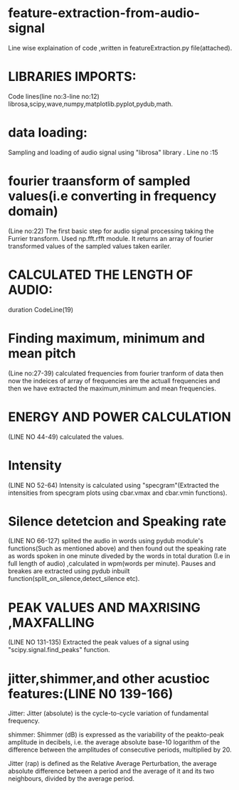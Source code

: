 # feature-extraction-from-audio-signal
Line wise explaination of code ,written in featureExtraction.py file(attached).

# LIBRARIES IMPORTS:
Code lines(line no:3-line no:12)
librosa,scipy,wave,numpy,matplotlib.pyplot,pydub,math.


# data loading:
Sampling and loading of audio signal using "librosa" library .
Line no :15

# fourier traansform of sampled values(i.e converting in frequency domain)
(Line no:22)
The first basic step for audio signal processing taking the Furrier transform.
Used np.fft.rfft module.
It returns an array of fourier transformed values of the sampled values taken eariler.

# CALCULATED THE LENGTH OF AUDIO:
  duration
  CodeLine(19)

# Finding maximum, minimum and mean pitch
(Line no:27-39)
calculated frequencies from fourier tranform of data then now the indeices of array of frequencies are the actuall frequencies and then we have extracted the maximum,minimum and mean frequencies.



# ENERGY AND POWER CALCULATION
(LINE NO 44-49)
calculated the values. 


# Intensity
(LINE NO 52-64)
Intensity is calculated using "specgram"(Extracted the intensities from specgram plots using cbar.vmax and cbar.vmin functions).



# Silence detetcion and Speaking rate
(LINE NO 66-127)
splited the audio in words using pydub module's functions(Such as mentioned above) and then found out the speaking rate as words spoken  in one minute diveded by the words in total duration (I.e in full length of audio) ,calculated in wpm(words per minute). Pauses and breakes are extracted using pydub inbuilt function(split_on_silence,detect_silence etc).

# PEAK VALUES AND MAXRISING ,MAXFALLING
(LINE NO 131-135)
Extracted the peak values of a signal using "scipy.signal.find_peaks" function.


# jitter,shimmer,and other acustioc features:(LINE N0 139-166)

Jitter:
Jitter (absolute) is the cycle-to-cycle variation of fundamental frequency.

shimmer:
Shimmer (dB) is expressed as the variability of the peakto-peak amplitude in decibels, i.e. the average absolute base-10 logarithm of the difference between the amplitudes of consecutive periods, multiplied by 20.

Jitter (rap) is defined as the Relative Average Perturbation, the average absolute difference between a period and the average of it and its two neighbours, divided by the average period. 
